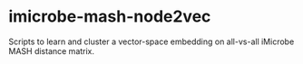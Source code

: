 # imicrobe-mash-node2vec
Scripts to learn and cluster a vector-space embedding on all-vs-all iMicrobe MASH distance matrix.
